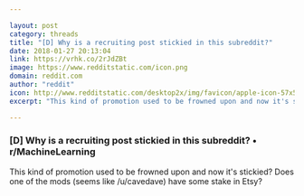 ```yaml
---

layout: post
category: threads
title: "[D] Why is a recruiting post stickied in this subreddit?"
date: 2018-01-27 20:13:04
link: https://vrhk.co/2rJdZBt
image: https://www.redditstatic.com/icon.png
domain: reddit.com
author: "reddit"
icon: http://www.redditstatic.com/desktop2x/img/favicon/apple-icon-57x57.png
excerpt: "This kind of promotion used to be frowned upon and now it's stickied? Does one of the mods (seems like /u/cavedave) have some stake in Etsy?"

---
```


### [D] Why is a recruiting post stickied in this subreddit? • r/MachineLearning

This kind of promotion used to be frowned upon and now it's stickied? Does one of the mods (seems like /u/cavedave) have some stake in Etsy?
